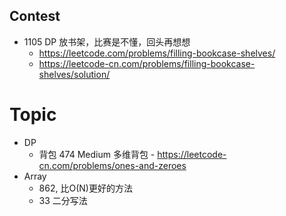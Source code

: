 ## Contest
- 1105 DP 放书架，比赛是不懂，回头再想想
    - https://leetcode.com/problems/filling-bookcase-shelves/
    - https://leetcode-cn.com/problems/filling-bookcase-shelves/solution/
    

# Topic
- DP
    - 背包 474 Medium 多维背包
            - https://leetcode-cn.com/problems/ones-and-zeroes
- Array
    - 862, 比O(N)更好的方法
    - 33 二分写法